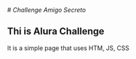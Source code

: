 #<em> Challenge Amigo Secreto </em>
## Thi is Alura Challenge
It is a simple page that uses HTM, JS, CSS
